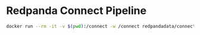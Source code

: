 # Redpanda Connect Pipeline

```bash
docker run --rm -it -v $(pwd):/connect -w /connect redpandadata/connect:4.39 run
```
